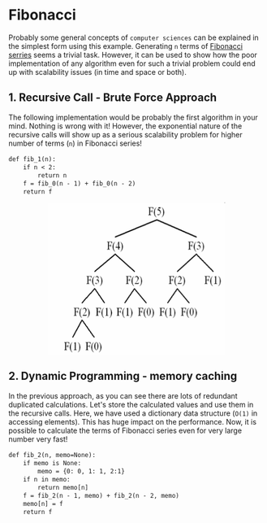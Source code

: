 # Fibonacci

Probably some general concepts of `computer sciences` can be explained in the simplest form using this example.
Generating `n` terms of [Fibonacci serries](https://en.wikipedia.org/wiki/Fibonacci_number) seems a trivial task. 
However, it can be used to show how the poor implementation of any algorithm even for such a trivial problem could 
end up with scalability issues (in time and space or both).

## 1. Recursive Call - Brute Force Approach
The following implementation would be probably the first algorithm in your mind. 
Nothing is wrong with it! However, the exponential nature of the recursive calls will show up as a serious scalability 
problem for higher number of terms (`n`) in Fibonacci series! 

```
def fib_1(n):
    if n < 2:
        return n
    f = fib_0(n - 1) + fib_0(n - 2)
    return f
```
<p align="center">
    <img src="./fib_rec.png" width="350" height="300" align="center">
</p>

## 2. Dynamic Programming - memory caching
In the previous approach, as you can see there are lots of redundant duplicated calculations. Let's store the calculated
values and use them in the recursive calls. Here, we have used a dictionary data structure (`O(1)` in accessing elements).
This has huge impact on the performance. Now, it is possible to calculate the terms of Fibonacci series even for very 
large number very fast!

```
def fib_2(n, memo=None):
    if memo is None:
        memo = {0: 0, 1: 1, 2:1}
    if n in memo:
        return memo[n]
    f = fib_2(n - 1, memo) + fib_2(n - 2, memo)
    memo[n] = f
    return f
```


